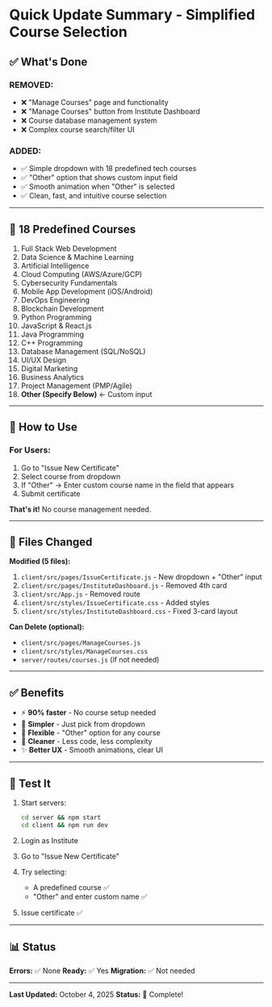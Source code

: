 # Quick Update Summary - Simplified Course Selection

## ✅ What's Done

### REMOVED:

- ❌ "Manage Courses" page and functionality
- ❌ "Manage Courses" button from Institute Dashboard
- ❌ Course database management system
- ❌ Complex course search/filter UI

### ADDED:

- ✅ Simple dropdown with 18 predefined tech courses
- ✅ "Other" option that shows custom input field
- ✅ Smooth animation when "Other" is selected
- ✅ Clean, fast, and intuitive course selection

---

## 🎯 18 Predefined Courses

1. Full Stack Web Development
2. Data Science & Machine Learning
3. Artificial Intelligence
4. Cloud Computing (AWS/Azure/GCP)
5. Cybersecurity Fundamentals
6. Mobile App Development (iOS/Android)
7. DevOps Engineering
8. Blockchain Development
9. Python Programming
10. JavaScript & React.js
11. Java Programming
12. C++ Programming
13. Database Management (SQL/NoSQL)
14. UI/UX Design
15. Digital Marketing
16. Business Analytics
17. Project Management (PMP/Agile)
18. **Other (Specify Below)** ← Custom input

---

## 🚀 How to Use

### For Users:

1. Go to "Issue New Certificate"
2. Select course from dropdown
3. If "Other" → Enter custom course name in the field that appears
4. Submit certificate

**That's it!** No course management needed.

---

## 📁 Files Changed

**Modified (5 files):**

1. `client/src/pages/IssueCertificate.js` - New dropdown + "Other" input
2. `client/src/pages/InstituteDashboard.js` - Removed 4th card
3. `client/src/App.js` - Removed route
4. `client/src/styles/IssueCertificate.css` - Added styles
5. `client/src/styles/InstituteDashboard.css` - Fixed 3-card layout

**Can Delete (optional):**

- `client/src/pages/ManageCourses.js`
- `client/src/styles/ManageCourses.css`
- `server/routes/courses.js` (if not needed)

---

## ✅ Benefits

- ⚡ **90% faster** - No course setup needed
- 🎯 **Simpler** - Just pick from dropdown
- 💪 **Flexible** - "Other" option for any course
- 🧹 **Cleaner** - Less code, less complexity
- ✨ **Better UX** - Smooth animations, clear UI

---

## 🧪 Test It

1. Start servers:

   ```bash
   cd server && npm start
   cd client && npm run dev
   ```

2. Login as Institute

3. Go to "Issue New Certificate"

4. Try selecting:

   - A predefined course ✅
   - "Other" and enter custom name ✅

5. Issue certificate ✅

---

## 📊 Status

**Errors:** ✅ None
**Ready:** ✅ Yes
**Migration:** ✅ Not needed

---

**Last Updated:** October 4, 2025
**Status:** 🎉 Complete!
